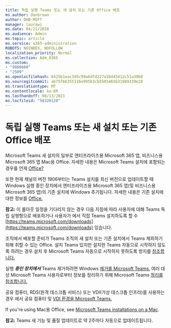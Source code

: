 ```yaml
---
title: 독립 실행 Teams 또는 새 설치 또는 기존 Office 배포
ms.author: danbrown
author: DHB-MSFT
manager: laurawi
ms.date: 04/21/2020
ms.audience: Admin
ms.topic: article
ms.service: o365-administration
ROBOTS: NOINDEX, NOFOLLOW
localization_priority: Normal
ms.collection: Adm_O365
ms.custom:
- "9000660"
- "2509"
ms.openlocfilehash: 6425b1eac3d5c99a6dfd227a1b445412c51a39b8
ms.sourcegitcommit: ab75f66355116e995b3cb5505465b31989339e28
ms.translationtype: MT
ms.contentlocale: ko-KR
ms.lasthandoff: 08/13/2021
ms.locfileid: "58320128"
---
```

# <a name="deploying-teams-as-standalone-or-with-new-or-existing-office-installations"></a>독립 실행 Teams 또는 새 설치 또는 기존 Office 배포

Microsoft Teams 새 설치의 일부로  엔터프라이즈용 Microsoft 365 앱, 비즈니스용 Microsoft 365 앱 Mac용 Office. 자세한 내용은 Microsoft Teams 설치에 포함되는 경우를 언제 [Office?](https://docs.microsoft.com/deployoffice/teams-install#when-will-microsoft-teams-start-being-included-with-new-installations-of-microsoft-365-apps)

또한 현재 채널의 버전 1906부터는 Teams 설치를  최신 버전으로 업데이트할 때 Windows 실행 중인 장치에서 엔터프라이즈용 Microsoft 365 앱(및 비즈니스용 Microsoft 365 앱)의 기존 설치에 Windows 추가됩니다. 자세한 내용은 기존 설치에 대한 정보를 [Office.](https://docs.microsoft.com/deployoffice/teams-install#what-about-existing-installations-of-microsoft-365-apps)

**참고:** 이 롤아웃 일정을 기다리지 않는 경우 다음 지침에 따라 사용자에 대해 Teams [](https://docs.microsoft.com/MicrosoftTeams/msi-deployment) 독립 실행형으로 배포하거나 사용자가 에서 직접 Teams 설치하도록 할 수 [https://teams.microsoft.com/downloads](https://teams.microsoft.com/downloads) 있습니다.

조직에서 배포할 준비가 Teams 조직의 새 설치 또는 기존 설치에서 Teams 제외하기 [](https://docs.microsoft.com/deployoffice/teams-install#how-to-exclude-microsoft-teams-from-new-installations-of-microsoft-365-apps) 위해 [](https://docs.microsoft.com/deployoffice/teams-install#use-group-policy-to-control-the-installation-of-microsoft-teams) 취할 수 있는 Office.  설치 Teams 있지만 설치한 Teams 자동으로 시작하지 않도록 하려는 경우 설치 후 Microsoft Teams 자동으로 시작하지 못하도록 방지를 [참조합니다.](https://docs.microsoft.com/deployoffice/teams-install#use-group-policy-to-prevent-microsoft-teams-from-starting-automatically-after-installation)

실행 ***중인 장치에서*** Teams 제거하려면 Windows [제거를 Microsoft Teams.](https://support.office.com/article/3b159754-3c26-4952-abe7-57d27f5f4c81) 여러 대상 Microsoft Teams 사용자로부터 정보를 정리하기 위해 Microsoft Teams [정리를 참조합니다.](https://docs.microsoft.com/microsoftteams/scripts/powershell-script-teams-deployment-clean-up)

공유 컴퓨터, RDS(원격 데스크톱 서비스) 또는 VDI(가상 데스크톱 인프라)를 사용하는 경우 에서 공유 컴퓨터 및 [VDI 환경을 Microsoft Teams.](https://docs.microsoft.com/deployoffice/teams-install#shared-computer-and-vdi-environments-with-microsoft-teams)

If you're using Mac용 Office, see [Microsoft Teams installations on a Mac](https://docs.microsoft.com/deployoffice/teams-install#microsoft-teams-installations-on-a-mac).

**참고:** Teams 새 기능 및 품질 [](https://docs.microsoft.com/deployoffice/teams-install#feature-and-quality-updates-for-microsoft-teams) 업데이트로 약 2주마다 자동으로 업데이트됩니다. 